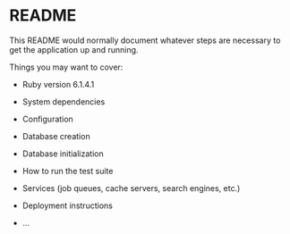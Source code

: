 # README

This README would normally document whatever steps are necessary to get the
application up and running.

Things you may want to cover:

* Ruby version 6.1.4.1

* System dependencies

* Configuration

* Database creation

* Database initialization

* How to run the test suite

* Services (job queues, cache servers, search engines, etc.)

* Deployment instructions

* ...
